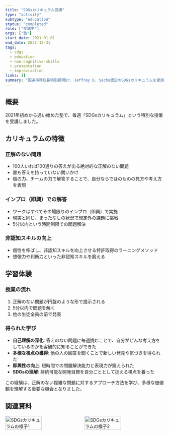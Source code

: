 ```yaml
---
title: "SDGsカリキュラム受講"
type: "activity"
subtype: "education"
status: "completed"
role: ["受講生"]
orgs: ["塾"]
start_date: 2021-01-01
end_date: 2021-12-31
tags:
  - sdgs
  - education
  - non-cognitive-skills
  - presentation
  - improvisation
links: []
summary: "国連事務総長特別顧問Dr. Jeffrey D. Sachs認定のSDGsカリキュラムを受講。正解のない問題に即興で取り組み、自分の考え方を発見し、非認知スキルを向上させた。"
---
```


## 概要

2021年初めから通い始めた塾で、毎週「SDGsカリキュラム」という特別な授業を受講しました。

## カリキュラムの特徴

### 正解のない問題
- 100人いれば100通りの答えが出る絶対的な正解のない問題
- 誰も答えを持っていない問いかけ
- 個の力、チームの力で解答することで、自分ならではのものの見方や考え方を表現

### インプロ（即興）での解答
- ワークはすべてその場限りのインプロ（即興）で実施
- 現実と同じ、まったなしの状況で想定外の課題に挑戦
- 5分以内という時間制限での問題解決

### 非認知スキルの向上
- 個性を伸ばし、非認知スキルを向上させる特許取得のラーニングメソッド
- 想像力や判断力といった非認知スキルを鍛える

## 学習体験

### 授業の流れ
1. 正解のない問題が円盤のような形で提示される
2. 5分以内で問題を解く
3. 他の生徒全員の前で発表

### 得られた学び
- **自己理解の深化**: 答えのない問題に毎週挑むことで、自分がどんな考え方をしているのかを客観的に知ることができた
- **多様な視点の獲得**: 他の人の回答を聞くことで新しい発見や気づきを得られた
- **即興性の向上**: 短時間での問題解決能力と表現力が鍛えられた
- **SDGsの理解**: 持続可能な開発目標を自分ごととして捉える視点を養った

この経験は、正解のない複雑な問題に対するアプローチ方法を学び、多様な価値観を理解する重要な機会となりました。

## 関連資料
<div style="display: flex; gap: 10px;">
  <img src="linked_assets/20_Activities/learning_logs/sdgs_curriculum_2021/sdgs_curriculum_scene1.jpg" alt="SDGsカリキュラムの様子1" width="48%">
  <img src="linked_assets/20_Activities/learning_logs/sdgs_curriculum_2021/sdgs_curriculum_scene2.jpg" alt="SDGsカリキュラムの様子2" width="48%">
</div>
